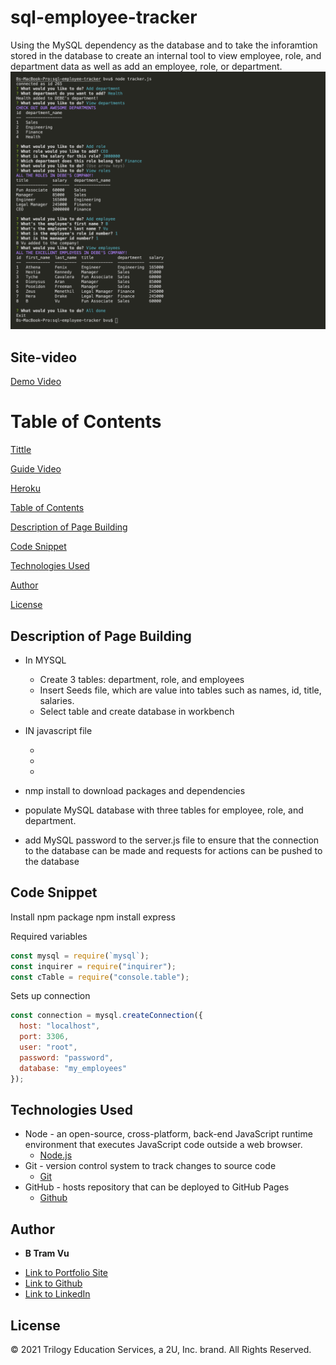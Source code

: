 # sql-employee-tracker

 Using the MySQL dependency as the database and to take the inforamtion stored in the database to create an internal tool to view employee, role, and department data as well as add an employee, role, or department. 
![Site](Assets/mainpage.png)

## Site-video 
[Demo Video](https://drive.google.com/file/d/1sT1G3WIel3KBlnAU-rYMioZblzMNnNo_/view)  


# Table of Contents 
[Tittle](#sql-employee-tracker)

[Guide Video](#Guide-Video)

[Heroku](#Heroku-Deployed)

[Table of Contents](#Table-of-Content)

[Description of Page Building](#Description-of-Page-Building)

[Code Snippet](#Code-Snippet)

[Technologies Used](#Technologies-Used)

[Author](#Author)

[License](#License)


## Description of Page Building 
* In MYSQL 
  <ul> 
  <li> Create 3 tables: department, role, and employees
  <li> Insert Seeds file, which are value into tables such as names, id, title, salaries. 
  <li> Select table and create database in workbench
  </li>
  </ul>


* IN javascript file 
  <ul> 
  <li> 
  <li> 
  <li> 
  </li>
  </ul>
  
* nmp install to download packages and dependencies 
* populate MySQL database with three tables for employee, role, and department.
* add MySQL password to the server.js file to ensure that the connection to the database can be made and requests for actions can be pushed to the database



## Code Snippet

Install npm package 
npm install express

Required variables 
``` Javascript
const mysql = require(`mysql`);
const inquirer = require("inquirer");
const cTable = require("console.table");
```
Sets up connection 
``` Javascript
const connection = mysql.createConnection({
  host: "localhost",
  port: 3306,
  user: "root",
  password: "password",
  database: "my_employees"
});
```


## Technologies Used
- Node - an open-source, cross-platform, back-end JavaScript runtime environment that executes JavaScript code outside a web browser.
  * [Node.js](https://nodejs.org/dist/latest-v14.x/docs/api/)
- Git - version control system to track changes to source code
  * [Git](https://git-scm.com/)
- GitHub - hosts repository that can be deployed to GitHub Pages
  * [Github](https://github.com/)



## Author

* **B Tram Vu** 

- [Link to Portfolio Site](https://vubao2303.github.io/portfolio/)
- [Link to Github](https://github.com/vubao2303)
- [Link to LinkedIn](https://www.linkedin.com/in/tram-vu-866250121/)

## License

© 2021 Trilogy Education Services, a 2U, Inc. brand. All Rights Reserved.